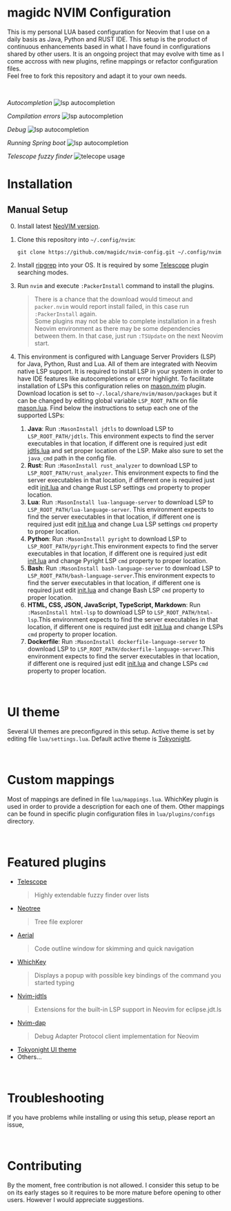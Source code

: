 # magidc NVIM Configuration

This is my personal LUA based configuration for Neovim that I use on a daily basis as Java, Python and RUST IDE. This setup is the product of continuous enhancements based in what I have found in configurations shared by other users. It is an ongoing project that may evolve with time as I come accross with new plugins, refine mappings or refactor configuration files.<br>Feel free to fork this repository and adapt it to your own needs.

<br>

*Autocompletion*
![lsp autocompletion](./screenshots/nvim_lsp_1.png?raw=true)

*Compilation errors*
![lsp autocompletion](./screenshots/nvim_lsp_2.png?raw=true)

*Debug*
![lsp autocompletion](./screenshots/nvim_debug.png?raw=true)

*Running Spring boot*
![lsp autocompletion](./screenshots/run.png?raw=true)

*Telescope fuzzy finder*
![telecope usage](./screenshots/nvim_telescope.png?raw=true)

# Installation
## Manual Setup
0. Install latest [NeoVIM version](https://github.com/neovim/neovim/wiki/Installing-Neovim). 
1. Clone this repository into `~/.config/nvim`:
    ```
    git clone https://github.com/magidc/nvim-config.git ~/.config/nvim
    ```
2. Install [ripgrep](https://github.com/BurntSushi/ripgrep) into your OS. It is required by some [Telescope](https://github.com/nvim-telescope/telescope.nvim) plugin searching modes.
3. Run `nvim` and execute `:PackerInstall` command to install the plugins.<br>
    > There is a chance that the download would timeout and `packer.nvim` would report install failed, in this case run `:PackerInstall` again.<br>
    > Some plugins may not be able to complete installation in a fresh Neovim environment as there may be some dependencies between them. In that case, just run `:TSUpdate` on the next Neovim start.

4. This environment is configured with Language Server Providers (LSP) for Java, Python, Rust and Lua. All of them are integrated with Neovim native LSP support. It is required to install LSP in your system in order to have IDE features like autocompletions or error highlight. To facilitate installation of LSPs this configuration relies on [mason.nvim](https://github.com/williamboman/mason.nvim#installation) plugin. Download location is set to `~/.local/share/nvim/mason/packages` but it can be changed by editing global variable `LSP_ROOT_PATH` on file [mason.lua](https://github.com/magidc/nvim-config/blob/master/lua/plugins/configs/mason.lua). Find below the instructions to setup each one of the supported LSPs:
   1. **Java**: Run `:MasonInstall jdtls` to download LSP to `LSP_ROOT_PATH/jdtls`. This environment expects to find the server executables in that location, if different one is required just edit [jdtls.lua](https://github.com/magidc/nvim-config/blob/master/lua/lsp/configs/jdtls.lua) and set proper location of the LSP. Make also sure to set the `java_cmd` path in the config file.
   2. **Rust**: Run `:MasonInstall rust_analyzer` to download LSP to `LSP_ROOT_PATH/rust_analyzer`. This environment expects to find the server executables in that location, if different one is required just edit [init.lua](https://github.com/magidc/nvim-config/blob/master/lua/lsp/init.lua) and change Rust LSP settings `cmd` property to proper location.
   3. **Lua**: Run `:MasonInstall lua-language-server` to download LSP to `LSP_ROOT_PATH/lua-language-server`. This environment expects to find the server executables in that location, if different one is required just edit [init.lua](https://github.com/magidc/nvim-config/blob/master/lua/lsp/init.lua) and change Lua LSP settings `cmd` property to proper location.
   4. **Python**: Run `:MasonInstall pyright` to download LSP to `LSP_ROOT_PATH/pyright`.This environment expects to find the server executables in that location, if different one is required just edit [init.lua](https://github.com/magidc/nvim-config/blob/master/lua/lsp/init.lua) and change Pyright LSP `cmd` property to proper location.
   5. **Bash**: Run `:MasonInstall bash-language-server` to download LSP to `LSP_ROOT_PATH/bash-language-server`.This environment expects to find the server executables in that location, if different one is required just edit [init.lua](https://github.com/magidc/nvim-config/blob/master/lua/lsp/init.lua) and change Bash LSP `cmd` property to proper location.  
   6. **HTML, CSS, JSON, JavaScript, TypeScript, Markdown**: Run `:MasonInstall html-lsp` to download LSP to `LSP_ROOT_PATH/html-lsp`.This environment expects to find the server executables in that location, if different one is required just edit [init.lua](https://github.com/magidc/nvim-config/blob/master/lua/lsp/init.lua) and change LSPs `cmd` property to proper location.
   7. **Dockerfile**: Run `:MasonInstall dockerfile-language-server` to download LSP to `LSP_ROOT_PATH/dockerfile-language-server`.This environment expects to find the server executables in that location, if different one is required just edit [init.lua](https://github.com/magidc/nvim-config/blob/master/lua/lsp/init.lua) and change LSPs `cmd` property to proper location.
<br>

# UI theme
Several UI themes are preconfigured in this setup. Active theme is set by editing file `lua/settings.lua`.
Default active theme is [Tokyonight](https://github.com/folke/tokyonight.nvim).

<br>

# Custom mappings
Most of mappings are defined in file `lua/mappings.lua`. WhichKey plugin is used in order to provide a description for each one of them.
Other mappings can be found in specific plugin configuration files in `lua/plugins/configs` directory.

<br>

# Featured plugins
* [Telescope](https://github.com/nvim-telescope/telescope.nvim)
    > Highly extendable fuzzy finder over lists
* [Neotree](https://github.com/nvim-neo-tree/neo-tree.nvim)
    > Tree file explorer 
* [Aerial](https://github.com/stevearc/aerial.nvim)
    > Code outline window for skimming and quick navigation
* [WhichKey](https://github.com/folke/which-key.nvim)
    > Displays a popup with possible key bindings of the command you started typing
* [Nvim-jdtls](https://github.com/mfussenegger/nvim-jdtls)
    > Extensions for the built-in LSP support in Neovim for eclipse.jdt.ls
* [Nvim-dap](https://github.com/mfussenegger/nvim-dap)
    > Debug Adapter Protocol client implementation for Neovim
* [Tokyonight UI theme](https://github.com/folke/tokyonight.nvim)
* Others...

<br>

# Troubleshooting
If you have problems while installing or using this setup, please report an issue, 

<br>

# Contributing
By the moment, free contribution is not allowed. I consider this setup to be on its early stages so it requires to be more mature before opening to other users. However I would appreciate suggestions.

